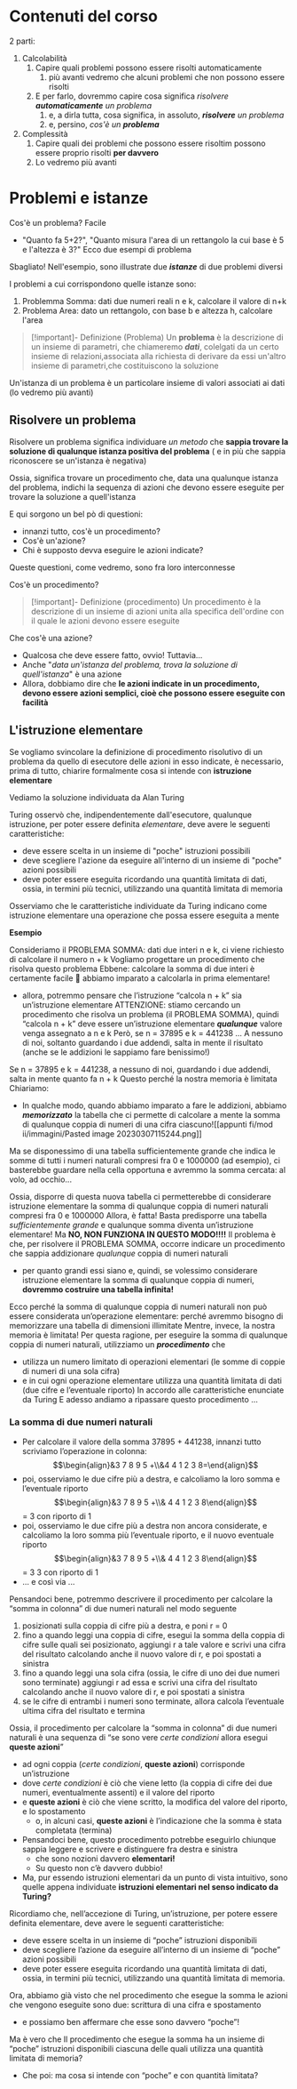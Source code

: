 
# Contenuti del corso

2 parti:

1. Calcolabilità
	1. Capire quali problemi possono essere risolti automaticamente
		1. più avanti vedremo che alcuni problemi che non possono essere risolti
	2. E per farlo, dovremmo capire cosa significa _risolvere **automaticamente** un problema_
		1. e, a dirla tutta, cosa significa, in assoluto, _**risolvere** un problema_
		2. e, persino, _cos'è un **problema**_
2. Complessità
	1. Capire quali dei problemi che possono essere risoltim possono essere proprio risolti **per davvero**
	2. Lo vedremo più avanti

# Problemi e istanze

Cos'è un problema? Facile

- "Quanto fa 5+2?", "Quanto misura l'area di un rettangolo la cui base è 5 e l'altezza è 3?" Ecco due esempi di problema

Sbagliato! Nell'esempio, sono illustrate due _**istanze**_ di due problemi diversi

I problemi a cui corrispondono quelle istanze sono:

1. Problemma Somma: dati due numeri reali n e k, calcolare il valore di n+k
2. Problema Area: dato un rettangolo, con base b e altezza h, calcolare l'area

>[!important]- Definizione (Problema)
>Un **problema** è la descrizione di un insieme di parametri, che chiameremo _**dati**_, colelgati da un certo insieme di relazioni,associata alla richiesta di derivare da essi un'altro insieme di parametri,che costituiscono la soluzione

Un'istanza di un problema è un particolare insieme di valori associati ai dati (lo vedremo più avanti)

## Risolvere un problema

Risolvere un problema significa individuare _un metodo_ che **sappia trovare la soluzione di qualunque istanza positiva del problema**
( e in più che sappia riconoscere se un'istanza è negativa)

Ossia, significa trovare un procedimento che, data una qualunque istanza del problema, indichi la sequenza di azioni che devono essere eseguite per trovare la soluzione a quell'istanza

E qui sorgono un bel pò di questioni:

- innanzi tutto, cos'è un procedimento?
- Cos'è un'azione?
- Chi è supposto devva eseguire le azioni indicate?

Queste questioni, come vedremo, sono fra loro interconnesse

Cos'è un procedimento?

>[!important]- Definizione (procedimento)
>Un procedimento è la descrizione di un insieme di azioni unita alla specifica dell'ordine con il quale le azioni devono essere eseguite

Che cos'è una azione?

- Qualcosa che deve essere fatto, ovvio! Tuttavia...
- Anche "_data un'istanza del problema, trova la soluzione di quell'istanza_" è una azione
- Allora, dobbiamo dire che **le azioni indicate in un procedimento, devono essere azioni semplici, cioè che possono essere eseguite con facilità**

## L'istruzione elementare

Se vogliamo svincolare la definizione di procedimento risolutivo di un problema da quello di esecutore delle azioni in esso indicate, è necessario, prima di tutto, chiarire formalmente cosa si intende con **istruzione elementare**

Vediamo la soluzione individuata da Alan Turing

Turing osservò che, indipendentemente dall'esecutore, qualunque istruzione, per poter essere definita _elementare_, deve avere le seguenti caratteristiche:

- deve essere scelta in un insieme di "poche" istruzioni possibili
- deve scegliere l'azione da eseguire all'interno di un insieme di "poche" azioni possibili
- deve poter essere eseguita ricordando una quantità limitata di dati, ossia, in termini più tecnici, utilizzando una quantità limitata di memoria

Osserviamo che le caratteristiche individuate da Turing indicano come istruzione elementare una operazione che possa essere eseguita a mente

**Esempio**

Consideriamo il PROBLEMA SOMMA: dati due interi n e k, ci viene richiesto di calcolare il numero n + k
Vogliamo progettare un procedimento che risolva questo problema
Ebbene: calcolare la somma di due interi è certamente facile  abbiamo imparato a calcolarla in prima elementare! 
- allora, potremmo pensare che l’istruzione “calcola n + k” sia un’istruzione elementare
ATTENZIONE: stiamo cercando un procedimento che risolva un problema (il PROBLEMA SOMMA), quindi “calcola n + k” deve essere un’istruzione elementare _**qualunque**_ valore venga assegnato a n e k 
Però, se n = 37895 e k = 441238 ... 
A nessuno di noi, soltanto guardando i due addendi, salta in mente il risultato (anche se le addizioni le sappiamo fare benissimo!)

Se n = 37895 e k = 441238, a nessuno di noi, guardando i due addendi, salta in mente quanto fa n + k 
Questo perché la nostra memoria è limitata 
Chiariamo: 
- In qualche modo, quando abbiamo imparato a fare le addizioni, abbiamo _**memorizzato**_ la tabella che ci permette di calcolare a mente la somma di qualunque coppia di numeri di una cifra ciascuno![[appunti fi/mod ii/immagini/Pasted image 20230307115244.png]]

Ma se disponessimo di una tabella sufficientemente grande che indica le somme di tutti i numeri naturali compresi fra 0 e 1000000 (ad esempio), ci basterebbe guardare nella cella opportuna e avremmo la somma cercata: al volo, ad occhio...

Ossia, disporre di questa nuova tabella ci permetterebbe di considerare istruzione elementare la somma di qualunque coppia di numeri naturali compresi fra 0 e 1000000
Allora, è fatta! Basta predisporre una tabella _sufficientemente grande_ e qualunque somma diventa un’istruzione elementare!
Ma **NO, NON FUNZIONA IN QUESTO MODO!!!!**
Il problema è che, per risolvere il PROBLEMA SOMMA, occorre indicare un procedimento che sappia addizionare _qualunque_ coppia di numeri naturali 
- per quanto grandi essi siano 
e, quindi, se volessimo considerare istruzione elementare la somma di qualunque coppia di numeri, **dovremmo costruire una tabella infinita!**

Ecco perché la somma di qualunque coppia di numeri naturali non può essere considerata un’operazione elementare: perché avremmo bisogno di memorizzare una tabella di dimensioni illimitate 
Mentre, invece, la nostra memoria è limitata! 
Per questa ragione, per eseguire la somma di qualunque coppia di numeri naturali, utilizziamo un _**procedimento**_ che
- utilizza un numero limitato di operazioni elementari (le somme di coppie di numeri di una sola cifra) 
- e in cui ogni operazione elementare utilizza una quantità limitata di dati (due cifre e l’eventuale riporto) 
In accordo alle caratteristiche enunciate da Turing
E adesso andiamo a ripassare questo procedimento ...

### La somma di due numeri naturali

- Per calcolare il valore della somma 37895 + 441238, innanzi tutto scriviamo l’operazione in colonna:$$\begin{align}&3 7 8 9 5 +\\&4 4 1 2 3 8=\end{align}$$
- poi, osserviamo le due cifre più a destra, e calcoliamo la loro somma e l’eventuale riporto $$\begin{align}&3 7 8 9 5 +\\& 4 4 1 2 3 8\end{align}$$ =  3 con riporto di 1
- poi, osserviamo le due cifre più a destra non ancora considerate, e calcoliamo la loro somma più l’eventuale riporto, e il nuovo eventuale riporto $$\begin{align}&3 7 8 9 5 +\\& 4 4 1 2 3 8\end{align}$$ = 3 3 con riporto di 1 
- ... e così via ...

Pensandoci bene, potremmo descrivere il procedimento per calcolare la “somma in colonna” di due numeri naturali nel modo seguente
1) posizionati sulla coppia di cifre più a destra, e poni r = 0 
2) fino a quando leggi una coppia di cifre, esegui la somma della coppia di cifre sulle quali sei posizionato, aggiungi r a tale valore e scrivi una cifra del risultato calcolando anche il nuovo valore di r, e poi spostati a sinistra
3) fino a quando leggi una sola cifra (ossia, le cifre di uno dei due numeri sono terminate) aggiungi r ad essa e scrivi una cifra del risultato calcolando anche il nuovo valore di r, e poi spostati a sinistra
4) se le cifre di entrambi i numeri sono terminate, allora calcola l’eventuale ultima cifra del risultato e termina

Ossia, il procedimento per calcolare la “somma in colonna” di due numeri naturali è una sequenza di “se sono vere _certe condizioni_ allora esegui **queste azioni**” 
- ad ogni coppia (_certe condizioni_, **queste azioni**) corrisponde un’istruzione 
- dove _certe condizioni_ è ciò che viene letto (la coppia di cifre dei due numeri, eventualmente assenti) e il valore del riporto 
- e **queste azioni** è ciò che viene scritto, la modifica del valore del riporto, e lo spostamento
	- o, in alcuni casi, **queste azioni** è l’indicazione che la somma è stata completata (termina)
- Pensandoci bene, questo procedimento potrebbe eseguirlo chiunque sappia leggere e scrivere e distinguere fra destra e sinistra 
	- che sono nozioni davvero **elementari!** 
	- Su questo non c’è davvero dubbio! 
- Ma, pur essendo istruzioni elementari da un punto di vista intuitivo, sono quelle appena individuate **istruzioni elementari nel senso indicato da Turing?**

Ricordiamo che, nell’accezione di Turing, un’istruzione, per potere essere definita elementare, deve avere le seguenti caratteristiche: 

- deve essere scelta in un insieme di “poche” istruzioni disponibili
- deve scegliere l’azione da eseguire all’interno di un insieme di “poche” azioni possibili
- deve poter essere eseguita ricordando una quantità limitata di dati, ossia, in termini più tecnici, utilizzando una quantità limitata di memoria. 

Ora, abbiamo già visto che nel procedimento che esegue la somma le azioni che vengono eseguite sono due: scrittura di una cifra e spostamento 

- e possiamo ben affermare che esse sono davvero “poche”! 

Ma è vero che Il procedimento che esegue la somma ha un insieme di “poche” istruzioni disponibili ciascuna delle quali utilizza una quantità limitata di memoria? 

- Che poi: ma cosa si intende con “poche” e con quantità limitata?

